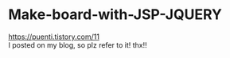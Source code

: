 # Make-board-with-JSP-JQUERY
https://puenti.tistory.com/11 </br>
I posted on my blog, so plz refer to it! thx!!
